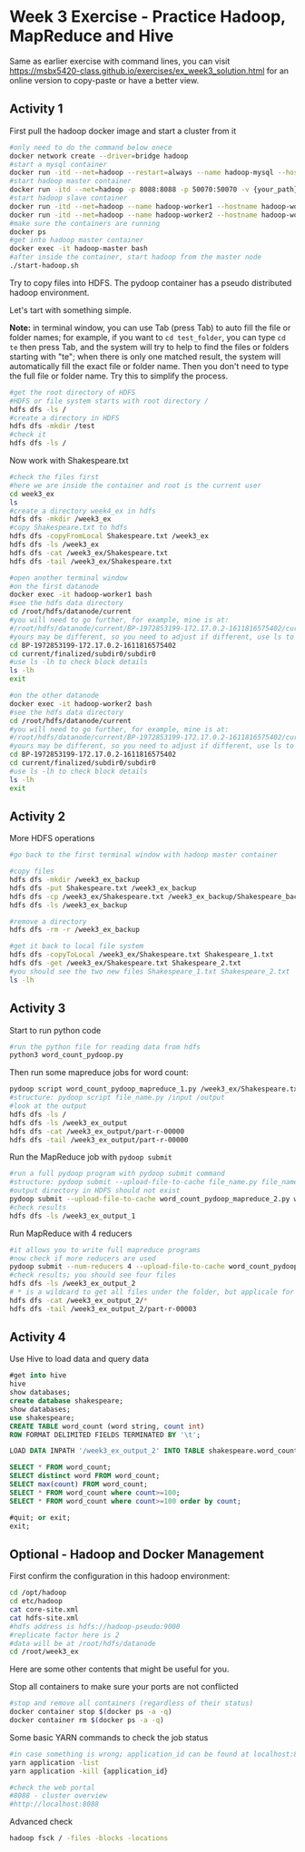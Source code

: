 # Week 3 Exercise - Practice Hadoop, MapReduce and Hive

Same as earlier exercise with command lines, you can visit https://msbx5420-class.github.io/exercises/ex_week3_solution.html for an online version to copy-paste or have a better view.

## Activity 1

First pull the hadoop docker image and start a cluster from it

```bash
#only need to do the command below onece
docker network create --driver=bridge hadoop
#start a mysql container
docker run -itd --net=hadoop --restart=always --name hadoop-mysql --hostname hadoop-mysql -e MYSQL_ROOT_PASSWORD=admin mysql
#start hadoop master container
docker run -itd --net=hadoop -p 8088:8088 -p 50070:50070 -v {your_path}/week3_ex:/root/week3_ex --name hadoop-master --hostname hadoop-master woozlfy/hadoop
#start hadoop slave container
docker run -itd --net=hadoop --name hadoop-worker1 --hostname hadoop-worker1 woozlfy/hadoop
docker run -itd --net=hadoop --name hadoop-worker2 --hostname hadoop-worker2 woozlfy/hadoop
#make sure the containers are running
docker ps
#get into hadoop master container
docker exec -it hadoop-master bash
#after inside the container, start hadoop from the master node
./start-hadoop.sh
```

Try to copy files into HDFS.  The pydoop container has a pseudo distributed hadoop environment.

Let's tart with something simple.

**Note:** in terminal window, you can use Tab (press Tab) to auto fill the file or folder names; for example, if you want to `cd test_folder`, you can type ```cd te``` then press Tab, and the system will try to help to find the files or folders starting with "te"; when there is only one matched result, the system will automatically fill the exact file or folder name. Then you don't need to type the full file or folder name. Try this to simplify the process.

```bash
#get the root directory of HDFS
#HDFS or file system starts with root directory /
hdfs dfs -ls /
#create a directory in HDFS
hdfs dfs -mkdir /test
#check it
hdfs dfs -ls /
```

Now work with Shakespeare.txt

```bash
#check the files first
#here we are inside the container and root is the current user
cd week3_ex
ls
#create a directory week4_ex in hdfs
hdfs dfs -mkdir /week3_ex
#copy Shakespeare.txt to hdfs
hdfs dfs -copyFromLocal Shakespeare.txt /week3_ex
hdfs dfs -ls /week3_ex
hdfs dfs -cat /week3_ex/Shakespeare.txt
hdfs dfs -tail /week3_ex/Shakespeare.txt
```

```bash
#open another terminal window
#on the first datanode
docker exec -it hadoop-worker1 bash
#see the hdfs data directory
cd /root/hdfs/datanode/current
#you will need to go further, for example, mine is at:
#/root/hdfs/datanode/current/BP-1972853199-172.17.0.2-1611816575402/current/finalized/subdir0/subdir0
#yours may be different, so you need to adjust if different, use ls to check
cd BP-1972853199-172.17.0.2-1611816575402
cd current/finalized/subdir0/subdir0
#use ls -lh to check block details
ls -lh
exit

#on the other datanode
docker exec -it hadoop-worker2 bash
#see the hdfs data directory
cd /root/hdfs/datanode/current
#you will need to go further, for example, mine is at:
#/root/hdfs/datanode/current/BP-1972853199-172.17.0.2-1611816575402/current/finalized/subdir0/subdir0
#yours may be different, so you need to adjust if different, use ls to check
cd BP-1972853199-172.17.0.2-1611816575402
cd current/finalized/subdir0/subdir0
#use ls -lh to check block details
ls -lh
exit
```

## Activity 2

More HDFS operations

```bash
#go back to the first terminal window with hadoop master container

#copy files
hdfs dfs -mkdir /week3_ex_backup
hdfs dfs -put Shakespeare.txt /week3_ex_backup
hdfs dfs -cp /week3_ex/Shakespeare.txt /week3_ex_backup/Shakespeare_backup.txt
hdfs dfs -ls /week3_ex_backup

#remove a directory
hdfs dfs -rm -r /week3_ex_backup

#get it back to local file system
hdfs dfs -copyToLocal /week3_ex/Shakespeare.txt Shakespeare_1.txt
hdfs dfs -get /week3_ex/Shakespeare.txt Shakespeare_2.txt
#you should see the two new files Shakespeare_1.txt Shakespeare_2.txt
ls -lh
```

## Activity 3

Start to run python code

```bash
#run the python file for reading data from hdfs
python3 word_count_pydoop.py
```

Then run some mapreduce jobs for word count:

```bash
pydoop script word_count_pydoop_mapreduce_1.py /week3_ex/Shakespeare.txt /week3_ex_output
#structure: pydoop script file_name.py /input /output
#look at the output
hdfs dfs -ls /
hdfs dfs -ls /week3_ex_output
hdfs dfs -cat /week3_ex_output/part-r-00000
hdfs dfs -tail /week3_ex_output/part-r-00000
```

Run the MapReduce job with ```pydoop submit```

```bash
#run a full pydoop program with pydoop submit command
#structure: pydoop submit --upload-file-to-cache file_name.py file_name /input /output
#output directory in HDFS should not exist
pydoop submit --upload-file-to-cache word_count_pydoop_mapreduce_2.py word_count_pydoop_mapreduce_2 /week3_ex/Shakespeare.txt /week3_ex_output_1
#check results
hdfs dfs -ls /week3_ex_output_1
```

Run MapReduce with 4 reducers

```bash
#it allows you to write full mapreduce programs
#now check if more reducers are used
pydoop submit --num-reducers 4 --upload-file-to-cache word_count_pydoop_mapreduce_2.py word_count_pydoop_mapreduce_2 /week3_ex/Shakespeare.txt /week3_ex_output_2
#check results; you should see four files
hdfs dfs -ls /week3_ex_output_2
# * is a wildcard to get all files under the folder, but applicale for -cat
hdfs dfs -cat /week3_ex_output_2/*
hdfs dfs -tail /week3_ex_output_2/part-r-00003
```

## Activity 4

Use Hive to load data and query data

```sql
#get into hive
hive
show databases;
create database shakespeare;
show databases;
use shakespeare;
CREATE TABLE word_count (word string, count int)
ROW FORMAT DELIMITED FIELDS TERMINATED BY '\t';

LOAD DATA INPATH '/week3_ex_output_2' INTO TABLE shakespeare.word_count;

SELECT * FROM word_count;
SELECT distinct word FROM word_count;
SELECT max(count) FROM word_count;
SELECT * FROM word_count where count>=100;
SELECT * FROM word_count where count>=100 order by count;

#quit; or exit;
exit;
```





## Optional - Hadoop and Docker Management

First confirm the configuration in this hadoop environment:

```bash
cd /opt/hadoop
cd etc/hadoop
cat core-site.xml
cat hdfs-site.xml
#hdfs address is hdfs://hadoop-pseudo:9000
#replicate factor here is 2
#data will be at /root/hdfs/datanode
cd /root/week3_ex
```

Here are some other contents that might be useful for you. 

Stop all containers to make sure your ports are not conflicted

```bash
#stop and remove all containers (regardless of their status)
docker container stop $(docker ps -a -q)
docker container rm $(docker ps -a -q)
```

Some basic YARN commands to check the job status

```bash
#in case something is wrong; application_id can be found at localhost:8088 or by the first command
yarn application -list
yarn application -kill {application_id}

#check the web portal
#8088 - cluster overview
#http://localhost:8088
```

Advanced check

```bash
hadoop fsck / -files -blocks -locations
```

